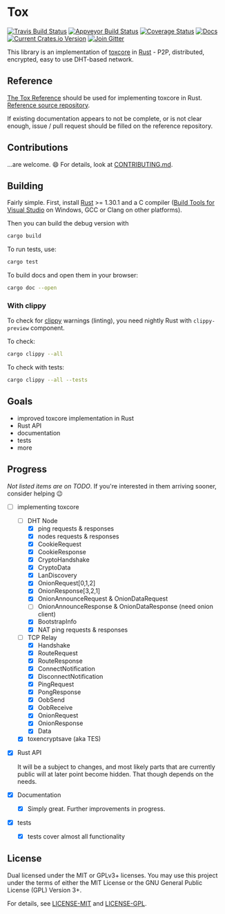 # Tox

[![Travis Build Status][travis-badge]][travis-url] [![Appveyor Build Status][appveyor-badge]][appveyor-url] [![Coverage Status][cov-badge]][cov-url] [![Docs][doc-badge]][doc-url] [![Current Crates.io Version][crates-badge]][crates-url] [![Join Gitter][gitter-badge]][gitter-url]

[travis-badge]: https://travis-ci.org/tox-rs/tox.svg?branch=master
[travis-url]: https://travis-ci.org/tox-rs/tox
[appveyor-badge]: https://ci.appveyor.com/api/projects/status/m47ke5odayd6enbn/branch/master?svg=true
[appveyor-url]: https://ci.appveyor.com/project/tox-rs/tox/branch/master
[cov-badge]: https://coveralls.io/repos/github/tox-rs/tox/badge.svg?branch=master
[cov-url]: https://coveralls.io/github/tox-rs/tox?branch=master
[doc-badge]: https://docs.rs/tox/badge.svg
[doc-url]: https://docs.rs/tox
[crates-badge]: https://img.shields.io/crates/v/tox.svg
[crates-url]: https://crates.io/crates/tox
[gitter-badge]: https://badges.gitter.im/tox-rs/tox.svg
[gitter-url]: https://gitter.im/tox-rs/tox

This library is an implementation of [toxcore][toxcore] in [Rust] - P2P,
distributed, encrypted, easy to use DHT-based network.

## Reference

[The Tox Reference](https://zetok.github.io/tox-spec) should be used for
implementing toxcore in Rust. [Reference source repository].

If existing documentation appears to not be complete, or is not clear enough,
issue / pull request should be filled on the reference repository.

## Contributions

...are welcome. :smile: For details, look at
[CONTRIBUTING.md](/CONTRIBUTING.md).

## Building
Fairly simple. First, install [Rust] >= 1.30.1 and a C compiler ([Build Tools
for Visual Studio][VSBuild] on Windows, GCC or Clang on other platforms).

Then you can build the debug version with

```bash
cargo build
```

To run tests, use:

```bash
cargo test
```

To build docs and open them in your browser:

```bash
cargo doc --open
```

### With clippy
To check for [clippy](https://github.com/rust-lang-nursery/rust-clippy) warnings
(linting), you need nightly Rust with `clippy-preview` component.

To check:

```bash
cargo clippy --all
```

To check with tests:

```bash
cargo clippy --all --tests
```


## Goals
 - improved toxcore implementation in Rust
 - Rust API
 - documentation
 - tests
 - more

## Progress
*Not listed items are on TODO*. If you're interested in them arriving sooner,
consider helping :wink:

 - [ ] implementing toxcore
    - [ ] DHT Node
        - [x] ping requests & responses
        - [x] nodes requests & responses
        - [x] CookieRequest
        - [x] CookieResponse
        - [x] CryptoHandshake
        - [x] CryptoData
        - [x] LanDiscovery
        - [x] OnionRequest[0,1,2]
        - [x] OnionResponse[3,2,1]
        - [x] OnionAnnounceRequest & OnionDataRequest
        - [ ] OnionAnnounceResponse & OnionDataResponse (need onion client)
        - [x] BootstrapInfo
        - [x] NAT ping requests & responses
    - [ ] TCP Relay
        - [x] Handshake
        - [x] RouteRequest
        - [x] RouteResponse
        - [x] ConnectNotification
        - [x] DisconnectNotification
        - [x] PingRequest
        - [x] PongResponse
        - [x] OobSend
        - [x] OobReceive
        - [x] OnionRequest
        - [x] OnionResponse
        - [x] Data
    - [x] toxencryptsave (aka TES)
 - [x] Rust API

   It will be a subject to changes, and most likely parts that are currently
   public will at later point become hidden. That though depends on the needs.
 - [x] Documentation
    - [x] Simply great. Further improvements in progress.
 - [x] tests
    - [x] tests cover almost all functionality


## License

Dual licensed under the MIT or GPLv3+ licenses. You may use this project under the
terms of either the MIT License or the GNU General Public License (GPL) Version 3+.

For details, see [LICENSE-MIT](/LICENSE) and [LICENSE-GPL](/LICENSE-GPL).

[Reference source repository]: https://github.com/zetok/tox-spec
[Rust]: https://www.rust-lang.org/
[VSBuild]: https://visualstudio.microsoft.com/downloads/
[toxcore]: https://github.com/TokTok/c-toxcore
